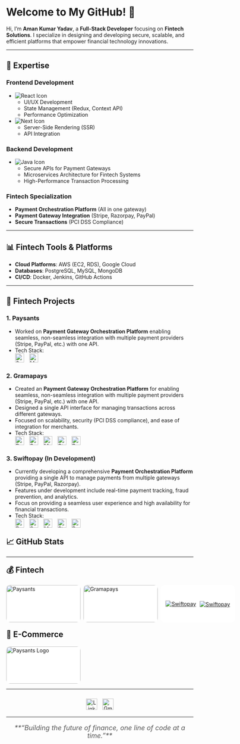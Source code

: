 # Welcome to My GitHub! 👋

Hi, I’m **Aman Kumar Yadav**, a **Full-Stack Developer** focusing on **Fintech Solutions**. I specialize in designing and developing secure, scalable, and efficient platforms that empower financial technology innovations.

---

## 💼 Expertise  

### Frontend Development   
- ![React Icon](https://img.shields.io/badge/React-Intermediate-blue?style=flat&logo=react&logoColor=white)
  - UI/UX Development  
  - State Management (Redux, Context API)  
  - Performance Optimization  
- ![Next Icon](https://img.shields.io/badge/Next.Js-Beginer-red?style=flat&logo=next.js&logoColor=white)
  - Server-Side Rendering (SSR)  
  - API Integration  

### Backend Development  
- ![Java Icon](https://img.shields.io/badge/JAVA-Expert-brightgreen?style=flat&logo=springboot&logoColor=white)
  - Secure APIs for Payment Gateways  
  - Microservices Architecture for Fintech Systems  
  - High-Performance Transaction Processing  

### Fintech Specialization  
- **Payment Orchestration Platform** (All in one gateway)  
- **Payment Gateway Integration** (Stripe, Razorpay, PayPal)  
- **Secure Transactions** (PCI DSS Compliance) 

---

## 📊 Fintech Tools & Platforms  
- **Cloud Platforms**: AWS (EC2, RDS), Google Cloud  
- **Databases**: PostgreSQL, MySQL, MongoDB  
- **CI/CD**: Docker, Jenkins, GitHub Actions  

---

## 🌟 Fintech Projects  

### 1. **Paysants**  
   - Worked on **Payment Gateway Orchestration Platform** enabling seamless, non-seamless integration with multiple payment providers (Stripe, PayPal, etc.) with one API.  
   - Tech Stack:  
     <img src="https://img.shields.io/badge/Spring_Boot-blue?style=flat&logo=springboot&logoColor=white" alt="Spring Boot" style="height: 24px; margin-right: 10px;" />
     <img src="https://img.shields.io/badge/MySQL-blue?style=flat&logo=mysql&logoColor=white" alt="MySQL" style="height: 24px;" />

### 2. **Gramapays**  
   - Created an **Payment Gateway Orchestration Platform** for enabling seamless, non-seamless integration with multiple payment providers (Stripe, PayPal, etc.) with one API.  
   - Designed a single API interface for managing transactions across different gateways.  
   - Focused on scalability, security (PCI DSS compliance), and ease of integration for merchants.  
   - Tech Stack:  
     <img src="https://img.shields.io/badge/React-blue?style=flat&logo=react&logoColor=white" alt="React" style="height: 24px; margin-right: 10px;" />
     <img src="https://img.shields.io/badge/Spring_Boot-blue?style=flat&logo=springboot&logoColor=white" alt="Spring Boot" style="height: 24px; margin-right: 10px;" />
     <img src="https://img.shields.io/badge/MySQL-blue?style=flat&logo=mysql&logoColor=white" alt="MySQL" style="height: 24px; margin-right: 10px;" />
     <img src="https://img.shields.io/badge/Stripe-blue?style=flat&logo=stripe&logoColor=white" alt="Stripe" style="height: 24px; margin-right: 10px;" />
     <img src="https://img.shields.io/badge/Razorpay-blue?style=flat&logo=razorpay&logoColor=white" alt="Razorpay" style="height: 24px;" />

### 3. **Swiftopay** (In Development)  
   - Currently developing a comprehensive **Payment Orchestration Platform** providing a single API to manage payments from multiple gateways (Stripe, PayPal, Razorpay).  
   - Features under development include real-time payment tracking, fraud prevention, and analytics.  
   - Focus on providing a seamless user experience and high availability for financial transactions.  
   - Tech Stack:  
     <img src="https://img.shields.io/badge/React-blue?style=flat&logo=react&logoColor=white" alt="React" style="height: 24px; margin-right: 10px;" />
     <img src="https://img.shields.io/badge/Spring_Boot-blue?style=flat&logo=springboot&logoColor=white" alt="Spring Boot" style="height: 24px; margin-right: 10px;" />
     <img src="https://img.shields.io/badge/MySQL-blue?style=flat&logo=mysql&logoColor=white" alt="MySQL" style="height: 24px; margin-right: 10px;" />
     <img src="https://img.shields.io/badge/Stripe-blue?style=flat&logo=stripe&logoColor=white" alt="Stripe" style="height: 24px; margin-right: 10px;" />
     <img src="https://img.shields.io/badge/Razorpay-blue?style=flat&logo=razorpay&logoColor=white" alt="Razorpay" style="height: 24px;" />


<h2 style="margin: 20px 0;">📈 GitHub Stats</h2>

---

<h2 style="margin: 20px 0;">💰 Fintech</h2>

<div style="display: flex; gap: 8px;">
    <a href="https://paysants.com">
        <img src="https://paysants.com/assets/img/logo_1.png" alt="Paysants" width="200" height="100" style="background-color: white; border-radius: 10px; object-fit: contain;" />
    </a>
    <a href="https://gramapays.com">
        <img src="https://gramapays.com/storage/assets/img/gramapay_logo_primary_blue_logo.png" alt="Gramapays" width="200" height="100" style="background-color: white; border-radius: 10px; object-fit: contain;" />
    </a>
    <a href="https://swiftopay.com">
        <span style="
            height: 100px;
            width: 200px;
            background-color: white;
            border-radius: 10px;
            display: flex;
            justify-content: center;
            align-items: center;
            gap: 10px;
        ">
            <img src="https://accounts.swiftopay.com/assets/logo-sm-B7BxLxAo.png" alt="Swiftopay" style="max-height: 30%; max-width: 45%; object-fit: contain;" />
            <img src="https://onboarding.swiftopay.com/assets/logo-dark-DmLSIu_p.png" alt="Swiftopay" style="max-height: 80%; max-width: 60%; object-fit: contain; margin-top: 3px;" />
        </span>
    </a>
</div>


<h2 style="margin: 20px 0;">🛒 E-Commerce</h2>
<a href="https://medicalsurgicalsolutions.com">
    <img src="https://medicalsurgicalsolutions.com/_next/image?url=https%3A%2F%2Fres.cloudinary.com%2Fdvqwfpmxo%2Fimage%2Fupload%2Fv1731307505%2Fundefined%2FLOGONEW1copy.png&w=1920&q=75" alt="Paysants Logo" width="200" height="100" style="background-color: white; border-radius: 10px; object-fit: contain;" />
</a>

---

<div style="text-align: center; margin-top: 20px;">
  <img src="https://img.shields.io/badge/LinkedIn-blue?style=flat&logo=linkedin&logoColor=white" alt="LinkedIn" style="margin: 5px; height: 30px;">
  <img src="https://img.shields.io/badge/Gmail-red?style=flat&logo=gmail&logoColor=white" alt="Gmail" style="margin: 5px; height: 30px;">
</div>

---

<p style="font-style: italic; text-align: center; color: #555; font-size: 18px;">
  **“Building the future of finance, one line of code at a time.”**
</p>

